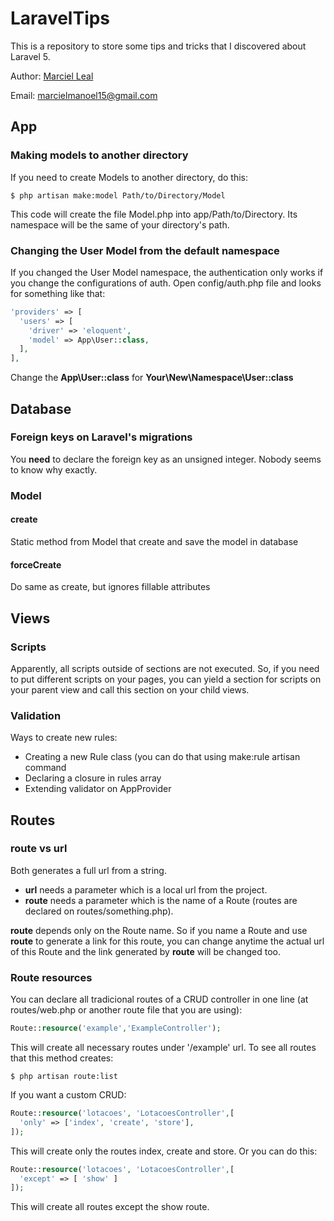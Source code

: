 # LaravelTips
This is a repository to store some tips and tricks that I discovered about Laravel 5.

Author: [Marciel Leal](https://github.com/marcielleal)

Email: marcielmanoel15@gmail.com
## App
### Making models to another directory
If you need to create Models to another directory, do this:
```ShellScript
$ php artisan make:model Path/to/Directory/Model
```
This code will create the file Model.php into app/Path/to/Directory. Its namespace will be the same of your directory's path.

### Changing the User Model from the default namespace
If you changed the User Model namespace, the authentication only works if you change the configurations of auth. Open config/auth.php file and looks for something like that:
```php
'providers' => [
  'users' => [
    'driver' => 'eloquent',
    'model' => App\User::class,
  ],
],
```
Change the **App\User::class** for **Your\New\Namespace\User::class**

## Database
### Foreign keys on Laravel's migrations
You **need** to declare the foreign key as an unsigned integer. Nobody seems to know why exactly.

### Model
#### create
Static method from Model that create and save the model in database

#### forceCreate
Do same as create, but ignores fillable attributes

## Views
### Scripts
Apparently, all scripts outside of sections are not executed.
So, if you need to put different scripts on your pages, you can yield a section for scripts on your parent view and call this section on your child views.

### Validation
Ways to create new rules:
* Creating a new Rule class (you can do that using make:rule artisan command
* Declaring a closure in rules array
* Extending validator on AppProvider

## Routes
### route vs url
Both generates a full url from a string. 
* **url** needs a parameter which is a local url from the project. 
* **route** needs a parameter which is the name of a Route (routes are declared on routes/something.php).

**route** depends only on the Route name. So if you name a Route and use **route** to generate a link for this route, you can change anytime the actual url of this Route and the link generated by **route** will be changed too.

### Route resources
You can declare all tradicional routes of a CRUD controller in one line (at routes/web.php or another route file that you are using):
```php
Route::resource('example','ExampleController');
```
This will create all necessary routes under '/example' url. To see all routes that this method creates:
```ShellScript
$ php artisan route:list
```
If you want a custom CRUD:
```php
Route::resource('lotacoes', 'LotacoesController',[
  'only' => ['index', 'create', 'store'],
]);
```
This will create only the routes index, create and store. Or you can do this:
```php
Route::resource('lotacoes', 'LotacoesController',[
  'except' => [ 'show' ]
]);
```
This will create all routes except the show route.
